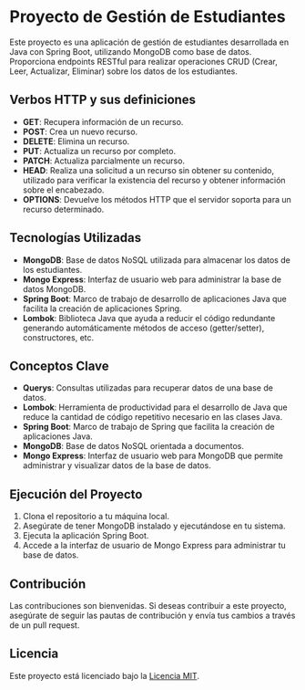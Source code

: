 # Proyecto de Gestión de Estudiantes

Este proyecto es una aplicación de gestión de estudiantes desarrollada en Java con Spring Boot, utilizando MongoDB como base de datos. Proporciona endpoints RESTful para realizar operaciones CRUD (Crear, Leer, Actualizar, Eliminar) sobre los datos de los estudiantes.

## Verbos HTTP y sus definiciones

- **GET**: Recupera información de un recurso.
- **POST**: Crea un nuevo recurso.
- **DELETE**: Elimina un recurso.
- **PUT**: Actualiza un recurso por completo.
- **PATCH**: Actualiza parcialmente un recurso.
- **HEAD**: Realiza una solicitud a un recurso sin obtener su contenido, utilizado para verificar la existencia del recurso y obtener información sobre el encabezado.
- **OPTIONS**: Devuelve los métodos HTTP que el servidor soporta para un recurso determinado.

## Tecnologías Utilizadas

- **MongoDB**: Base de datos NoSQL utilizada para almacenar los datos de los estudiantes.
- **Mongo Express**: Interfaz de usuario web para administrar la base de datos MongoDB.
- **Spring Boot**: Marco de trabajo de desarrollo de aplicaciones Java que facilita la creación de aplicaciones Spring.
- **Lombok**: Biblioteca Java que ayuda a reducir el código redundante generando automáticamente métodos de acceso (getter/setter), constructores, etc.

## Conceptos Clave

- **Querys**: Consultas utilizadas para recuperar datos de una base de datos.
- **Lombok**: Herramienta de productividad para el desarrollo de Java que reduce la cantidad de código repetitivo necesario en las clases Java.
- **Spring Boot**: Marco de trabajo de Spring que facilita la creación de aplicaciones Java.
- **MongoDB**: Base de datos NoSQL orientada a documentos.
- **Mongo Express**: Interfaz de usuario web para MongoDB que permite administrar y visualizar datos de la base de datos.

## Ejecución del Proyecto

1. Clona el repositorio a tu máquina local.
2. Asegúrate de tener MongoDB instalado y ejecutándose en tu sistema.
3. Ejecuta la aplicación Spring Boot.
4. Accede a la interfaz de usuario de Mongo Express para administrar tu base de datos.

## Contribución

Las contribuciones son bienvenidas. Si deseas contribuir a este proyecto, asegúrate de seguir las pautas de contribución y envía tus cambios a través de un pull request.

## Licencia

Este proyecto está licenciado bajo la [Licencia MIT](LICENSE).
